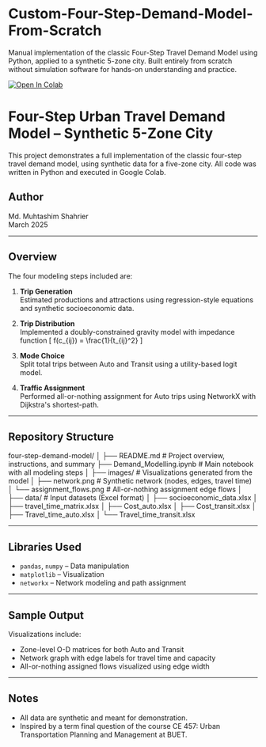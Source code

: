 # Custom-Four-Step-Demand-Model-From-Scratch
Manual implementation of the classic Four-Step Travel Demand Model using Python, applied to a synthetic 5-zone city. Built entirely from scratch without simulation software for hands-on understanding and practice.

[![Open In Colab](https://colab.research.google.com/assets/colab-badge.svg)](https://colab.research.google.com/github/NILSHOP/Custom-Four-Step-Demand-Model-From-Scratch/blob/main/Demand_Modelling.ipynb)


# Four-Step Urban Travel Demand Model – Synthetic 5-Zone City

This project demonstrates a full implementation of the classic four-step travel demand model, using synthetic data for a five-zone city. All code was written in Python and executed in Google Colab.

## Author
Md. Muhtashim Shahrier  
March 2025

---

## Overview

The four modeling steps included are:

1. **Trip Generation**  
   Estimated productions and attractions using regression-style equations and synthetic socioeconomic data.

2. **Trip Distribution**  
   Implemented a doubly-constrained gravity model with impedance function \[ f(c_{ij}) = \frac{1}{t_{ij}^2} \]

3. **Mode Choice**  
   Split total trips between Auto and Transit using a utility-based logit model.

4. **Traffic Assignment**  
   Performed all-or-nothing assignment for Auto trips using NetworkX with Dijkstra's shortest-path.

---

## Repository Structure

four-step-demand-model/
│
├── README.md                         # Project overview, instructions, and summary
├── Demand_Modelling.ipynb           # Main notebook with all modeling steps
│
├── images/                           # Visualizations generated from the model
│   ├── network.png                   # Synthetic network (nodes, edges, travel time)
│   └── assignment_flows.png         # All-or-nothing assignment edge flows
│
├── data/                             # Input datasets (Excel format)
│   ├── socioeconomic_data.xlsx
│   ├── travel_time_matrix.xlsx
│   ├── Cost_auto.xlsx
│   ├── Cost_transit.xlsx
│   ├── Travel_time_auto.xlsx
│   └── Travel_time_transit.xlsx


---

## Libraries Used

- `pandas`, `numpy` – Data manipulation  
- `matplotlib` – Visualization  
- `networkx` – Network modeling and path assignment

---

## Sample Output

Visualizations include:

- Zone-level O-D matrices for both Auto and Transit
- Network graph with edge labels for travel time and capacity
- All-or-nothing assigned flows visualized using edge width

---

## Notes

- All data are synthetic and meant for demonstration.
- Inspired by a term final question of the course CE 457: Urban Transportation Planning and Management at BUET.




